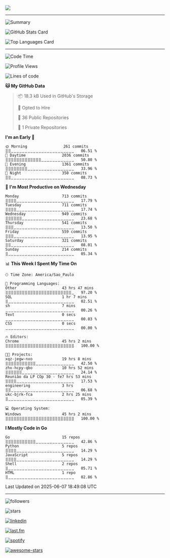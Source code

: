 <a href="https://skillicons.dev">
<img src="https://skillicons.dev/icons?theme=dark&i=bash,docker,git,go,linux,mysql,php,postgres,py,rabbitmq,redis,regex" />
</a>

---
<!--
<div style="float: left; clear: both; width: 100%">
<img src="https://wakatime.com/share/@bernardolm/9c6e2026-64dd-4d46-ab67-b2418fde0719.svg" width="33%" />
<img src="https://wakatime.com/share/@bernardolm/eebaef70-6b9a-419f-8ded-ba9319df5ae0.svg" width="33%" />
<img src="https://wakatime.com/share/@bernardolm/befb5447-0866-409b-9617-e80b9666454b.svg" width="33%" />
</div>
-->

<!--bernardolm/?-->
![Summary](http://github-profile-summary-cards.vercel.app/api/cards/profile-details?username=bernardolm&theme=city_lights)

<!--bernardolm/github-readme-stats - GitHub Stats Card-->
![GitHub Stats Card](https://bernardolm-github-readme-stats.vercel.app/api?card_width=700&count_private=true&hide_border=true&include_all_commits=true&show_icons=true&show=reviews,discussions_started,discussions_answered,prs_merged,prs_merged_percentage&theme=city_lights&username=bernardolm)

<!--bernardolm/github-readme-streak-stats- ->
![Streak](https://bernardolm-github-readme-streak-stats.vercel.app?user=bernardolm&theme=city_lights&hide_border=true)
-->

<!--bernardolm/github-readme-stats - Top Languages Card-->
![Top Languages Card](https://bernardolm-github-readme-stats.vercel.app/api/top-langs?card_width=700&hide_border=true&hide=css,html&langs_count=99&layout=compact&show_icons=true&theme=city_lights&username=bernardolm)

<!--bernardolm/github-readme-stats - WakaTime Stats Card- ->
![WakaTime Stats Card](https://bernardolm-github-readme-stats.vercel.app/api/wakatime?hide_border=true&layout=compact&show_icons=true&theme=city_lights&username=bernardolm)
-->

---

<!--START_SECTION:waka-->
![Code Time](http://img.shields.io/badge/Code%20Time-3%2C549%20hrs%2013%20mins-blue)

![Profile Views](http://img.shields.io/badge/Profile%20Views-0-blue)

![Lines of code](https://img.shields.io/badge/From%20Hello%20World%20I%27ve%20Written-3.3%20million%20lines%20of%20code-blue)

**🐱 My GitHub Data** 

> 📦 18.3 kB Used in GitHub's Storage 
 > 
> 💼 Opted to Hire
 > 
> 📜 36 Public Repositories 
 > 
> 🔑 1 Private Repositories 
 > 
**I'm an Early 🐤** 

```text
🌞 Morning                261 commits         ⣿⣿⣀⣀⣀⣀⣀⣀⣀⣀⣀⣀⣀⣀⣀⣀⣀⣀⣀⣀⣀⣀⣀⣀⣀   06.51 % 
🌆 Daytime                2036 commits        ⣿⣿⣿⣿⣿⣿⣿⣿⣿⣿⣿⣿⣿⣀⣀⣀⣀⣀⣀⣀⣀⣀⣀⣀⣀   50.80 % 
🌃 Evening                1361 commits        ⣿⣿⣿⣿⣿⣿⣿⣿⣀⣀⣀⣀⣀⣀⣀⣀⣀⣀⣀⣀⣀⣀⣀⣀⣀   33.96 % 
🌙 Night                  350 commits         ⣿⣿⣀⣀⣀⣀⣀⣀⣀⣀⣀⣀⣀⣀⣀⣀⣀⣀⣀⣀⣀⣀⣀⣀⣀   08.73 % 
```
📅 **I'm Most Productive on Wednesday** 

```text
Monday                   713 commits         ⣿⣿⣿⣿⣀⣀⣀⣀⣀⣀⣀⣀⣀⣀⣀⣀⣀⣀⣀⣀⣀⣀⣀⣀⣀   17.79 % 
Tuesday                  711 commits         ⣿⣿⣿⣿⣀⣀⣀⣀⣀⣀⣀⣀⣀⣀⣀⣀⣀⣀⣀⣀⣀⣀⣀⣀⣀   17.74 % 
Wednesday                949 commits         ⣿⣿⣿⣿⣿⣿⣀⣀⣀⣀⣀⣀⣀⣀⣀⣀⣀⣀⣀⣀⣀⣀⣀⣀⣀   23.68 % 
Thursday                 541 commits         ⣿⣿⣿⣀⣀⣀⣀⣀⣀⣀⣀⣀⣀⣀⣀⣀⣀⣀⣀⣀⣀⣀⣀⣀⣀   13.50 % 
Friday                   559 commits         ⣿⣿⣿⣀⣀⣀⣀⣀⣀⣀⣀⣀⣀⣀⣀⣀⣀⣀⣀⣀⣀⣀⣀⣀⣀   13.95 % 
Saturday                 321 commits         ⣿⣿⣀⣀⣀⣀⣀⣀⣀⣀⣀⣀⣀⣀⣀⣀⣀⣀⣀⣀⣀⣀⣀⣀⣀   08.01 % 
Sunday                   214 commits         ⣿⣀⣀⣀⣀⣀⣀⣀⣀⣀⣀⣀⣀⣀⣀⣀⣀⣀⣀⣀⣀⣀⣀⣀⣀   05.34 % 
```


📊 **This Week I Spent My Time On** 

```text
🕑︎ Time Zone: America/Sao_Paulo

💬 Programming Languages: 
Other                    43 hrs 47 mins      ⣿⣿⣿⣿⣿⣿⣿⣿⣿⣿⣿⣿⣿⣿⣿⣿⣿⣿⣿⣿⣿⣿⣿⣿⣀   97.20 % 
SQL                      1 hr 7 mins         ⣿⣀⣀⣀⣀⣀⣀⣀⣀⣀⣀⣀⣀⣀⣀⣀⣀⣀⣀⣀⣀⣀⣀⣀⣀   02.51 % 
sh                       7 mins              ⣀⣀⣀⣀⣀⣀⣀⣀⣀⣀⣀⣀⣀⣀⣀⣀⣀⣀⣀⣀⣀⣀⣀⣀⣀   00.26 % 
Text                     0 secs              ⣀⣀⣀⣀⣀⣀⣀⣀⣀⣀⣀⣀⣀⣀⣀⣀⣀⣀⣀⣀⣀⣀⣀⣀⣀   00.03 % 
CSS                      0 secs              ⣀⣀⣀⣀⣀⣀⣀⣀⣀⣀⣀⣀⣀⣀⣀⣀⣀⣀⣀⣀⣀⣀⣀⣀⣀   00.00 % 

🔥 Editors: 
Chrome                   45 hrs 2 mins       ⣿⣿⣿⣿⣿⣿⣿⣿⣿⣿⣿⣿⣿⣿⣿⣿⣿⣿⣿⣿⣿⣿⣿⣿⣿   100.00 % 

🐱‍💻 Projects: 
xqz-jegw-nxo             19 hrs 8 mins       ⣿⣿⣿⣿⣿⣿⣿⣿⣿⣿⣿⣀⣀⣀⣀⣀⣀⣀⣀⣀⣀⣀⣀⣀⣀   42.50 % 
zhx-hcpy-qbo             10 hrs 52 mins      ⣿⣿⣿⣿⣿⣿⣀⣀⣀⣀⣀⣀⣀⣀⣀⣀⣀⣀⣀⣀⣀⣀⣀⣀⣀   24.14 % 
Reunião da LP COp 30 - fe7 hrs 53 mins       ⣿⣿⣿⣿⣀⣀⣀⣀⣀⣀⣀⣀⣀⣀⣀⣀⣀⣀⣀⣀⣀⣀⣀⣀⣀   17.53 % 
engineering              3 hrs               ⣿⣿⣀⣀⣀⣀⣀⣀⣀⣀⣀⣀⣀⣀⣀⣀⣀⣀⣀⣀⣀⣀⣀⣀⣀   06.68 % 
ukc-bjrk-fca             2 hrs 25 mins       ⣿⣀⣀⣀⣀⣀⣀⣀⣀⣀⣀⣀⣀⣀⣀⣀⣀⣀⣀⣀⣀⣀⣀⣀⣀   05.39 % 

💻 Operating System: 
Windows                  45 hrs 2 mins       ⣿⣿⣿⣿⣿⣿⣿⣿⣿⣿⣿⣿⣿⣿⣿⣿⣿⣿⣿⣿⣿⣿⣿⣿⣿   100.00 % 
```

**I Mostly Code in Go** 

```text
Go                       15 repos            ⣿⣿⣿⣿⣿⣿⣿⣿⣿⣿⣿⣀⣀⣀⣀⣀⣀⣀⣀⣀⣀⣀⣀⣀⣀   42.86 % 
Python                   5 repos             ⣿⣿⣿⣿⣀⣀⣀⣀⣀⣀⣀⣀⣀⣀⣀⣀⣀⣀⣀⣀⣀⣀⣀⣀⣀   14.29 % 
JavaScript               5 repos             ⣿⣿⣿⣿⣀⣀⣀⣀⣀⣀⣀⣀⣀⣀⣀⣀⣀⣀⣀⣀⣀⣀⣀⣀⣀   14.29 % 
Shell                    2 repos             ⣿⣀⣀⣀⣀⣀⣀⣀⣀⣀⣀⣀⣀⣀⣀⣀⣀⣀⣀⣀⣀⣀⣀⣀⣀   05.71 % 
HTML                     1 repo              ⣿⣀⣀⣀⣀⣀⣀⣀⣀⣀⣀⣀⣀⣀⣀⣀⣀⣀⣀⣀⣀⣀⣀⣀⣀   02.86 % 
```




 Last Updated on 2025-06-07 18:49:08 UTC
<!--END_SECTION:waka-->
 
---

![followers](https://img.shields.io/github/followers/bernardolm?style=for-the-badge&label=GitHub%20followers)

![stars](https://img.shields.io/github/stars/bernardolm?style=for-the-badge&label=GitHub%20User's%20stars)

[![linkedin](https://img.shields.io/static/v1?logo=linkedin&label=LinkedIn&message=bernardolm&color=0A66C2&style=for-the-badge)](https://www.linkedin.com/in/bernardolm)

[![last.fm](https://img.shields.io/static/v1?logo=lastdotfm&label=last.fm&message=bernardolm&color=D51007&style=for-the-badge)](https://www.last.fm/user/bernardolm)

[![spotify](https://img.shields.io/static/v1?logo=spotify&label=spotify&message=bernardolou&color=1ED760&style=for-the-badge)](https://open.spotify.com/user/bernardolou)

[![awesome-stars](https://img.shields.io/static/v1?logo=awesomelists&label=My%20awesome%20stars&message=⭐⭐⭐&color=FC60A8&style=for-the-badge)](https://github.com/bernardolm/awesome-stars)
